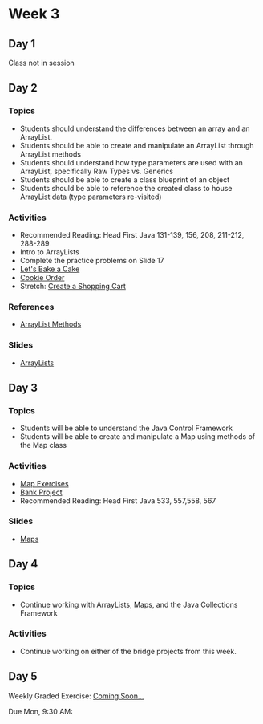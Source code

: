 # Week 3

## Day 1

Class not in session

## Day 2

### Topics

*   Students should understand the differences between an array and an ArrayList.
*   Students should be able to create and manipulate an ArrayList through ArrayList methods
*   Students should understand how type parameters are used with an ArrayList, specifically Raw Types vs. Generics
*   Students should be able to create a class blueprint of an object
*   Students should be able to reference the created class to house ArrayList data (type parameters re-visited)

### Activities

*   Recommended Reading: Head First Java 131-139, 156, 208, 211-212, 288-289
*   Intro to ArrayLists
*   Complete the practice problems on Slide 17
*   [Let's Bake a Cake](https://wecancodeit.github.io/java-exercises/fundamentals-practice-problems/array-lists)
*   [Cookie Order](https://wecancodeit.github.io/java-exercises/cookie-orders)
*   Stretch: [Create a Shopping Cart](https://wecancodeit.github.io/java-exercises/shopping-cart)

### References

*   [ArrayList Methods](https://docs.oracle.com/javase/8/docs/api/java/util/ArrayList.html)

### Slides

*   [ArrayLists](https://wecancodeit.github.io/java-slides/objects/arraylists/)

## Day 3

### Topics

*   Students will be able to understand the Java Control Framework
*   Students will be able to create and manipulate a Map using methods of the Map class

### Activities

*   [Map Exercises](https://wecancodeit.github.io/java-exercises/fundamentals-practice-problems/maps)
*   [Bank Project](https://wecancodeit.github.io/java-exercises/bank-teller)
*   Recommended Reading: Head First Java 533, 557,558, 567

### Slides

*   [Maps](https://wecancodeit.github.io/java-slides/objects/maps/)

## Day 4

### Topics

*   Continue working with ArrayLists, Maps, and the Java Collections Framework

### Activities

*   Continue working on either of the bridge projects from this week.

## Day 5

Weekly Graded Exercise: [Coming Soon...]('')

Due Mon, 9:30 AM:
